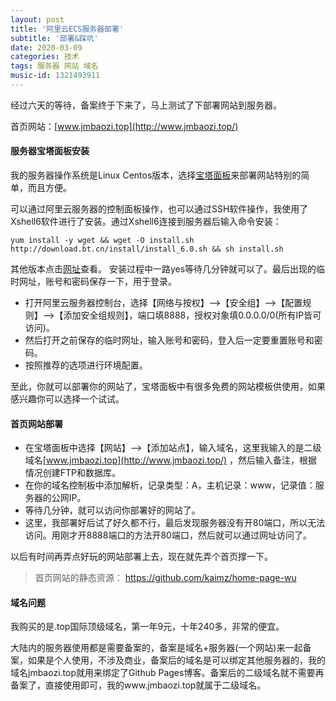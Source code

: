 ```yaml
---
layout: post
title: '阿里云ECS服务器部署'
subtitle: '部署&踩坑'
date: 2020-03-09
categories: 技术
tags: 服务器 网站 域名
music-id: 1321493911
---
```


经过六天的等待，备案终于下来了，马上测试了下部署网站到服务器。

首页网站：[www.jmbaozi.top](http://www.jmbaozi.top/)


#### 服务器宝塔面板安装

我的服务器操作系统是Linux Centos版本，选择[宝塔面板](https://www.bt.cn/)来部署网站特别的简单，而且方便。

可以通过阿里云服务器的控制面板操作，也可以通过SSH软件操作，我使用了Xshell6软件进行了安装。通过Xshell6连接到服务器后输入命令安装：
```
yum install -y wget && wget -O install.sh http://download.bt.cn/install/install_6.0.sh && sh install.sh
```
其他版本点击[网址](https://www.bt.cn/bbs/thread-19376-1-1.html)查看。
安装过程中一路yes等待几分钟就可以了。最后出现的临时网址，账号和密码保存一下，用于登录。

* 打开阿里云服务器控制台，选择【网络与按权】-->【安全组】-->【配置规则】-->【添加安全组规则】，端口填8888，授权对象填0.0.0.0/0(所有IP皆可访问)。
* 然后打开之前保存的临时网址，输入账号和密码，登入后一定要重置账号和密码。
* 按照推荐的选项进行环境配置。

至此，你就可以部署你的网站了，宝塔面板中有很多免费的网站模板供使用，如果感兴趣你可以选择一个试试。

#### 首页网站部署

* 在宝塔面板中选择【网站】-->【添加站点】，输入域名，这里我输入的是二级域名[www.jmbaozi.top](http://www.jmbaozi.top/) ，然后输入备注，根据情况创建FTP和数据库。
* 在你的域名控制板中添加解析，记录类型：A，主机记录：www，记录值：服务器的公网IP。
* 等待几分钟，就可以访问你部署好的网站了。
* 这里，我部署好后试了好久都不行，最后发现服务器没有开80端口，所以无法访问。用刚才开8888端口的方法开80端口，然后就可以通过网址访问了。

以后有时间再弄点好玩的网站部署上去，现在就先弄个首页撑一下。

> 首页网站的静态资源： https://github.com/kaimz/home-page-wu 

#### 域名问题

我购买的是.top国际顶级域名，第一年9元，十年240多，非常的便宜。

大陆内的服务器使用都是需要备案的，备案是域名+服务器(一个网站)来一起备案，如果是个人使用，不涉及商业，备案后的域名是可以绑定其他服务器的，我的域名jmbaozi.top就用来绑定了Github Pages博客。备案后的二级域名就不需要再备案了，直接使用即可，我的www.jmbaozi.top就属于二级域名。